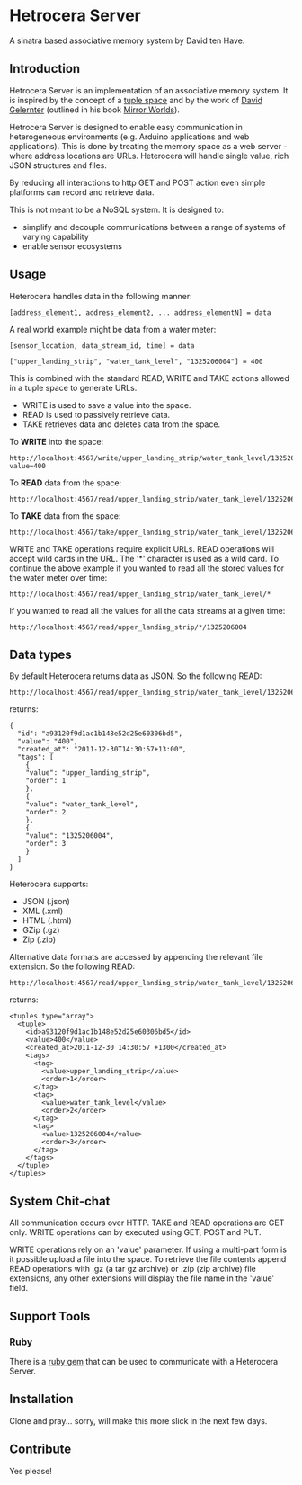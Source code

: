 # Hetrocera Server

A sinatra based associative memory system by David ten Have.

## Introduction

Hetrocera Server is an implementation of an associative memory system. 
It is inspired by the concept of a [tuple space](http://en.wikipedia.org/wiki/Tuple_space) 
and by the work of [David Gelernter](http://en.wikipedia.org/wiki/David_Gelernter) 
(outlined in his book [Mirror Worlds](http://www.amazon.com/Mirror-Worlds-Software-Universe-Shoebox-How/dp/019507906X)).

Hetrocera Server is designed to enable easy communication in heterogeneous environments (e.g. Arduino applications and web applications).
This is done by treating the memory space as a web server - where address locations are URLs. Heterocera will handle single value, rich JSON structures and files. 

By reducing all interactions to http GET and POST action even simple platforms can record and retrieve data.

This is not meant to be a NoSQL system. It is designed to:

* simplify and decouple communications between a range of systems of varying capability
* enable sensor ecosystems

## Usage

Heterocera handles data in the following manner:

    [address_element1, address_element2, ... address_elementN] = data

A real world example might be data from a water meter:

    [sensor_location, data_stream_id, time] = data

    ["upper_landing_strip", "water_tank_level", "1325206004"] = 400

This is combined with the standard READ, WRITE and TAKE actions allowed in a tuple space to generate URLs. 

* WRITE is used to save a value into the space. 
* READ is used to passively retrieve data. 
* TAKE retrieves data and deletes data from the space.

To **WRITE** into the space:

    http://localhost:4567/write/upper_landing_strip/water_tank_level/1325206004?value=400

To **READ** data from the space:

    http://localhost:4567/read/upper_landing_strip/water_tank_level/1325206004

To **TAKE** data from the space:

    http://localhost:4567/take/upper_landing_strip/water_tank_level/1325206004

WRITE and TAKE operations require explicit URLs. READ operations will accept wild cards in the URL. 
The '*' character is used as a wild card. To continue the above example if you wanted to read all the stored values 
for the water meter over time:

    http://localhost:4567/read/upper_landing_strip/water_tank_level/*
    
If you wanted to read all the values for all the data streams at a given time:

    http://localhost:4567/read/upper_landing_strip/*/1325206004     

## Data types

By default Heterocera returns data as JSON. So the following READ:

    http://localhost:4567/read/upper_landing_strip/water_tank_level/1325206004

returns:

    {
      "id": "a93120f9d1ac1b148e52d25e60306bd5",
      "value": "400",
      "created_at": "2011-12-30T14:30:57+13:00",
      "tags": [
        {
        "value": "upper_landing_strip",
        "order": 1
        },
        {
        "value": "water_tank_level",
        "order": 2
        },
        {
        "value": "1325206004",
        "order": 3
        }
      ]
    }

Heterocera supports:

* JSON (.json)
* XML (.xml)
* HTML (.html)
* GZip (.gz)
* Zip (.zip)

Alternative data formats are accessed by appending the relevant file extension. So the following READ:

    http://localhost:4567/read/upper_landing_strip/water_tank_level/1325206004.xml

returns:

    <tuples type="array">
      <tuple>
        <id>a93120f9d1ac1b148e52d25e60306bd5</id>
        <value>400</value>
        <created_at>2011-12-30 14:30:57 +1300</created_at>
        <tags>
          <tag>
            <value>upper_landing_strip</value>
            <order>1</order>
          </tag>
          <tag>
            <value>water_tank_level</value>
            <order>2</order>
          </tag>
          <tag>
            <value>1325206004</value>
            <order>3</order>
          </tag>
        </tags>
      </tuple>
    </tuples>

## System Chit-chat

All communication occurs over HTTP. TAKE and READ operations are GET only. WRITE operations can by executed using GET, POST and PUT.

WRITE operations rely on an 'value' parameter. If using a multi-part form is it possible upload a file into the space. To retrieve 
the file contents append READ operations with .gz (a tar gz archive) or .zip (zip archive) file extensions, any other extensions will display the file name in the 'value'
field. 

## Support Tools

### Ruby

There is a [ruby gem](https://github.com/dave5/heterocera-gem ) that can be used to communicate with a Heterocera Server.

## Installation

Clone and pray... sorry, will make this more slick in the next few days.

## Contribute

Yes please!

